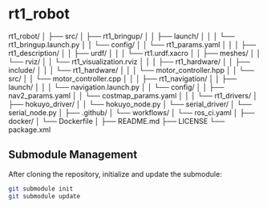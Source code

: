 # rt1_robot

rt1_robot/
│
├── src/
│   ├── rt1_bringup/
│   │   ├── launch/
│   │   │   └── rt1_bringup.launch.py
│   │   └── config/
│   │       └── rt1_params.yaml
│   │
│   ├── rt1_description/
│   │   ├── urdf/
│   │   │   └── rt1.urdf.xacro
│   │   ├── meshes/
│   │   └── rviz/
│   │       └── rt1_visualization.rviz
│   │
│   ├── rt1_hardware/
│   │   ├── include/
│   │   │   └── rt1_hardware/
│   │   │       └── motor_controller.hpp
│   │   └── src/
│   │       └── motor_controller.cpp
│   │
│   ├── rt1_navigation/
│   │   ├── launch/
│   │   │   └── navigation.launch.py
│   │   └── config/
│   │       ├── nav2_params.yaml
│   │       └── costmap_params.yaml
│   │
│   └── rt1_drivers/
│       ├── hokuyo_driver/
│       │   └── hokuyo_node.py
│       └── serial_driver/
│           └── serial_node.py
│
├── .github/
│   └── workflows/
│       └── ros_ci.yaml
│
├── docker/
│   └── Dockerfile
│
├── README.md
├── LICENSE
└── package.xml


## Submodule Management

After cloning the repository, initialize and update the submodule:

```bash
git submodule init
git submodule update